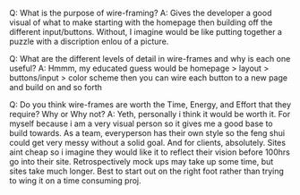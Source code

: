 Q: What is the purpose of wire-framing?
A: Gives the developer a good visual of what to make starting with the homepage then building off the different input/buttons. Without, I imagine would be like putting together a puzzle with a discription enlou of a picture.

Q: What are the different levels of detail in wire-frames and why is each one useful?
A: Hmmm, my educated guess would be homepage > layout > buttons/input > color scheme
   then you can wire each button to a new page and build on and so forth

Q: Do you think wire-frames are worth the Time, Energy, and Effort that they require? Why or Why not?
A: Yeth, personally i think it would be worth it. For myself because i am a very visual person so it gives me a good base to build towards.
   As a team, everyperson has their own style so the feng shui could get very messy without a solid goal.
   And for clients, absolutely. Sites aint cheap so i imagine they would like it to reflect their vision before 100hrs go into their site.
   Retrospectively mock ups may take up some time, but sites take much longer. Best to start out on the right foot rather than trying to wing it on a time consuming proj.